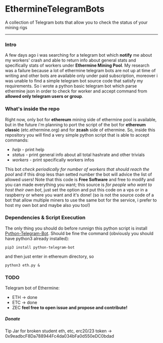 # EthermineTelegramBots
A collection of Telegram bots that allow you to check the status of your mining rigs
___
### Intro
A few days ago i was searching for a telegram bot which __notify__ me about my workers'
crash and able to return info about general stats and specifically stats of workers
under __Ethermine Mining Pool__. My research was a failure because a lot of ethermine
telegram bots are not up at time of writing and other bots are available only
under paid subscription, moreover i was unable to find a simple telegram bot source
code that satisfy my requirements.
So i wrote a python basic telegram bot which parse ethermine json in order to
check for worker and accept command from __allowed only telegram users or group__.

### What's inside the repo
Right now, only bot for __ethereum__ mining side of ethermine pool is available, but
in the future i'm planning to port the script of the bot for __ethereum classic__
(etc.ethermine.org) and for __zcash__ side of ethermine.
So, inside this repository you will find a very simple python script that is
able to accept commands:
* _help_ - print help
* _status_ - print general info about all total hashrate and other trivials
* _workers_ - print specifically workers infos

This bot _check periodically for number of workers that should reach the pool_ and
if this drop less than setted number the bot will advice the list of allowed users!
Note that this code is __Free Software__ and free to modify and you can made everything
you want; this source is _for people who want to host their own bot_, just set the
option and put this code on a vps or in a raspberry or where you want and it's done!
(so is not the source code of a bot that allow multiple miners to use the same bot
for the service, i prefer to host my own bot and maybe also you too!)

### Dependencies & Script Execution
The only thing you should do before runnign this python script is install [Python-Telegram-Bot](https://github.com/python-telegram-bot/python-telegram-bot).
Should be fine the command (obviously you should have python3 already installed):
```
pip3 install python-telegram-bot
```
and then just enter in ethereum directory, so
```
python3 eth.py &
```

### TODO
Telegram bot of Ethermine:
* ETH -> done
* ETC -> done
* ZEC
__feel free to open issue and propose and contribute!__

##### Donate
Tip Jar for broken student
eth, etc, erc20/23 token -> 0x9eadbcF8Da788944Fc4da034bFa0d550eDC0bdad
